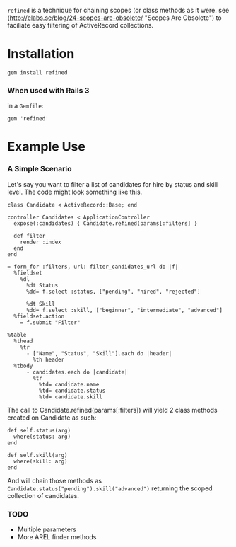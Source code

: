 `refined` is a technique for chaining scopes (or class methods as it were. see (http://elabs.se/blog/24-scopes-are-obsolete/ "Scopes Are Obsolete") to faciliate easy filtering of ActiveRecord collections.

Installation
============

    gem install refined

### When used with Rails 3

in a `Gemfile`:

    gem 'refined'

Example Use
===========

### A Simple Scenario

Let's say you want to filter a list of candidates for hire by status and skill level. The code might look something like this.

    class Candidate < ActiveRecord::Base; end

    controller Candidates < ApplicationController
      expose(:candidates) { Candidate.refined(params[:filters] }

      def filter
        render :index
      end
    end

    = form_for :filters, url: filter_candidates_url do |f|
      %fieldset
        %dl
          %dt Status
          %dd= f.select :status, ["pending", "hired", "rejected"]
      
          %dt Skill
          %dd= f.select :skill, ["beginner", "intermediate", "advanced"]
      %fieldset.action
        = f.submit "Filter"

    %table
      %thead
        %tr
          - ["Name", "Status", "Skill"].each do |header|
            %th header
      %tbody
          - candidates.each do |candidate|
            %tr
              %td= candidate.name
              %td= candidate.status
              %td= candidate.skill

The call to Candidate.refined(params[:filters]) will yield 2 class methods created on Candidate as such:

    def self.status(arg)
      where(status: arg)
    end

    def self.skill(arg)
      where(skill: arg)
    end

And will chain those methods as `Candidate.status("pending").skill("advanced")` returning the scoped collection of candidates.

### TODO

- Multiple parameters
- More AREL finder methods
